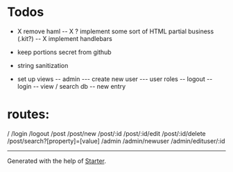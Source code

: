 # Todos

- X remove haml
-- X ? implement some sort of HTML partial business (.kit?)
-- X implement handlebars
- keep portions secret from github
- string sanitization

- set up views
-- admin
--- create new user 
--- user roles
-- logout
-- login
-- view / search db
-- new entry

# routes:
/
/login
/logout
/post
/post/new
/post/:id
/post/:id/edit
/post/:id/delete
/post/search?[property]=[value]
/admin
/admin/newuser
/admin/edituser/:id

***

Generated with the help of [Starter](https://github.com/zachwolf/Starter).